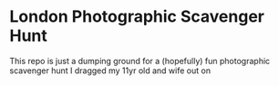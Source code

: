 # London Photographic Scavenger Hunt
This repo is just a dumping ground for a (hopefully) fun photographic scavenger hunt I dragged my 11yr old and wife out on
